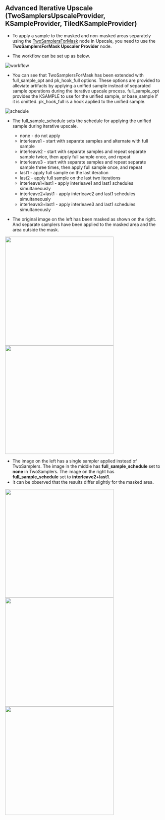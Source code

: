## Advanced Iterative Upscale (TwoSamplersUpscaleProvider, KSampleProvider, TiledKSampleProvider)

* To apply a sample to the masked and non-masked areas separately using the [TwoSamplersForMask](TwoSamplers.md) node in Upscale, you need to use the **TwoSamplersForMask Upscaler Provider** node.

* The workflow can be set up as below.

![workflow](https://github.com/ltdrdata/ComfyUI-extension-tutorials/raw/Main/ComfyUI-Impact-Pack/images/TwoSamplersUpscale-workflow.png)

* You can see that TwoSamplersForMask has been extended with full_sample_opt and pk_hook_full options. These options are provided to alleviate artifacts by applying a unified sample instead of separated sample operations during the iterative upscale process. full_sample_opt provides the KSAMPLE to use for the unified sample, or base_sample if it is omitted. pk_hook_full is a hook applied to the unified sample.


![schedule](https://github.com/ltdrdata/ComfyUI-extension-tutorials/raw/Main/ComfyUI-Impact-Pack/images/TwoSamplersUpscale-schedule.png)

* The full_sample_schedule sets the schedule for applying the unified sample during iterative upscale.
  * none - do not apply
  * interleave1 - start with separate samples and alternate with full sample
  * interleave2 - start with separate samples and repeat separate sample twice, then apply full sample once, and repeat
  * interleave3 - start with separate samples and repeat separate sample three times, then apply full sample once, and repeat
  * last1 - apply full sample on the last iteration
  * last2 - apply full sample on the last two iterations
  * interleave1+last1 - apply interleave1 and last1 schedules simultaneously
  * interleave2+last1 - apply interleave2 and last1 schedules simultaneously
  * interleave3+last1 - apply interleave3 and last1 schedules simultaneously

* The original image on the left has been masked as shown on the right. And separate samplers have been applied to the masked area and the area outside the mask.

<img src="https://github.com/ltdrdata/ComfyUI-extension-tutorials/raw/Main/ComfyUI-Impact-Pack/images/TwoSamplersUpscale-original.png" width="350"/> <img src="https://github.com/ltdrdata/ComfyUI-extension-tutorials/raw/Main/ComfyUI-Impact-Pack/images/TwoSamplersUpscale-masked.png" width="350"/>

* The image on the left has a single sampler applied instead of TwoSamplers. The image in the middle has **full_sample_schedule** set to **none** in TwoSamplers. The image on the right has **full_sample_schedule** set to **interleave2+last1**.
* It can be observed that the results differ slightly for the masked area.

<img src="https://github.com/ltdrdata/ComfyUI-extension-tutorials/raw/Main/ComfyUI-Impact-Pack/images/TwoSamplersUpscale-single.png" width="350"/> <img src="https://github.com/ltdrdata/ComfyUI-extension-tutorials/raw/Main/ComfyUI-Impact-Pack/images/TwoSamplersUpscale-none-schedule.png" width="350"/> <img src="https://github.com/ltdrdata/ComfyUI-extension-tutorials/raw/Main/ComfyUI-Impact-Pack/images/TwoSamplersUpscale-i2l1-schedule.png" width="350"/>
